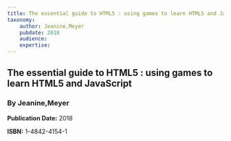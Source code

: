 ```yaml
---
title: The essential guide to HTML5 : using games to learn HTML5 and JavaScript
taxonomy:
	author: Jeanine,Meyer
	pubdate: 2018
	audience: 
	expertise: 
---
```

## The essential guide to HTML5 : using games to learn HTML5 and JavaScript
### By Jeanine,Meyer

**Publication Date:** 2018

**ISBN:** 1-4842-4154-1